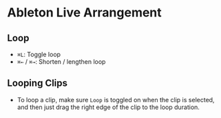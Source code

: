 # Ableton Live Arrangement

## Loop

- `⌘L`: Toggle loop
- `⌘←` / `⌘→`: Shorten / lengthen loop

## Looping Clips

- To loop a clip, make sure `Loop` is toggled on when the clip is selected, and then just drag the right edge of the clip to the loop duration.
